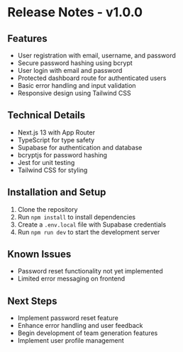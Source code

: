 # Release Notes - v1.0.0

## Features
- User registration with email, username, and password
- Secure password hashing using bcrypt
- User login with email and password
- Protected dashboard route for authenticated users
- Basic error handling and input validation
- Responsive design using Tailwind CSS

## Technical Details
- Next.js 13 with App Router
- TypeScript for type safety
- Supabase for authentication and database
- bcryptjs for password hashing
- Jest for unit testing
- Tailwind CSS for styling

## Installation and Setup
1. Clone the repository
2. Run `npm install` to install dependencies
3. Create a `.env.local` file with Supabase credentials
4. Run `npm run dev` to start the development server

## Known Issues
- Password reset functionality not yet implemented
- Limited error messaging on frontend

## Next Steps
- Implement password reset feature
- Enhance error handling and user feedback
- Begin development of team generation features
- Implement user profile management

